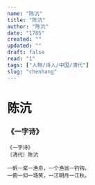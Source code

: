 ```yaml
---
name: "陈沆"
title: "陈沆"
author: "陈沆"
date: "1785"
created: ""
updated: ""
draft: false
read: "1"
tags: ["人物/诗人/中国/清代"]
slug: "chenhang"
---
```


# 陈沆

### 《一字诗》

```
《一字诗》
〔清代〕陈沆

一帆一桨一渔舟，一个渔翁一钓钩。
一俯一仰一场笑，一江明月一江秋。
```
